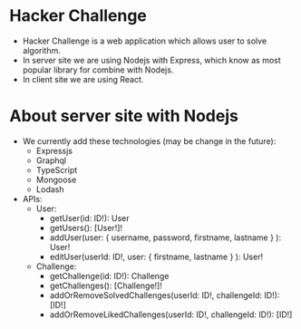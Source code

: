 # Hacker Challenge
- Hacker Challenge is a web application which allows user to solve algorithm.
- In server site we are using Nodejs with Express, which know as most popular library for combine with Nodejs.
- In client site we are using React.

# About server site with Nodejs
- We currently add these technologies (may be change in the future):
  - Expressjs
  - Graphql
  - TypeScript
  - Mongoose
  - Lodash
- APIs:
  - User: 
    - getUser(id: ID!): User
    - getUsers(): [User!]!
    - addUser(user: { username, password, firstname, lastname } ): User!
    - editUser(userId: ID!, user: { firstname, lastname } ): User!
  - Challenge:
    - getChallenge(id: ID!): Challenge
    - getChallenges(): [Challenge!]!
    - addOrRemoveSolvedChallenges(userId: ID!, challengeId: ID!): [ID!]
    - addOrRemoveLikedChallenges(userId: ID!, challengeId: ID!): [ID!]
  
